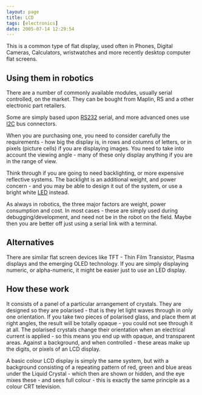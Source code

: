 ```yaml
---
layout: page
title: LCD
tags: [electronics]
date: 2005-07-14 12:29:54
---
```

This is a common type of flat display, used often in Phones, Digital Cameras, Calculators, wristwatches and more recently desktop computer flat screens.

## Using them in robotics

There are a number of commonly available modules, usually serial controlled, on the market. They can be bought from Maplin, RS and a other electronic part retailers.

Some are simply based upon [RS232](/wiki/rs232.html "A serial communication standard") serial, and more advanced ones use [I2C](/wiki/i2c.html "Inter Integrated Circuit bus") bus connectors.

When you are purchasing one, you need to consider carefully the requirements - how big the display is, in rows and columns of letters, or in pixels (picture cells) if you are displaying images. You need to take into account the viewing angle - many of these only display anything if you are in the range of view.

Think through if you are going to need backlighting, or more expensive reflective systems. The backlight is an additional weight, and power concern - and you may be able to design it out of the system, or use a bright white [LED](/wiki/led.html "Light Emitting Diode") instead.

As always in robotics, the three major factors are weight, power consumption and cost. In most cases - these are simply used during debugging/development, and need not be in the robot on the field. Maybe then you are better off just using a serial link with a terminal.

## Alternatives

There are similar flat screen devices like TFT - Thin Film Transistor, Plasma displays and the emerging OLED technology. If you are simply displaying numeric, or alpha-numeric, it might be easier just to use an LED display.

## How these work

It consists of a panel of a particular arrangement of crystals. They are designed so they are polarised - that is they let light waves through in only one orientation. If you take two pieces of polarised glass, and place them at right angles, the result will be totally opaque - you could not see through it at all. The polarised crystals change their orientation when an electrical current is applied - so this means you end up with opaque, and transparent areas. Against a background, and when controlled - these areas make up the digits, or pixels of an LCD display.

A basic colour LCD display is simply the same system, but with a background consisting of a repeating pattern of red, green and blue areas under the Liquid Crystal - which then are shown or hidden, and the eye mixes these - and sees full colour - this is exactly the same principle as a colour CRT television.
